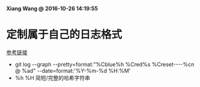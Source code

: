 #### Xiang Wang @ 2016-10-26 14:19:55

# 定制属于自己的日志格式
[参考链接](http://blog.sina.com.cn/s/blog_601f224a01012wat.html)
* git log --graph --pretty=format:"%Cblue%h %Cred%s %Creset----%cn @ %ad" --date=format:'%Y-%m-%d %H:%M'
* %h %H 简短/完整的哈希字符串
